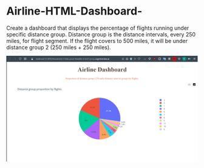 # Airline-HTML-Dashboard-
Create a dashboard that displays the percentage of flights running under specific distance group. Distance group is the distance intervals, every 250 miles, for flight segment. If the flight covers to 500 miles, it will be under distance group 2 (250 miles + 250 miles).

<p align="center">
<img src="https://github.com/kedibeki/Airline-HTML-Dashboard-/blob/main/Airline%20Dash.png" alt=""/>
</p>
